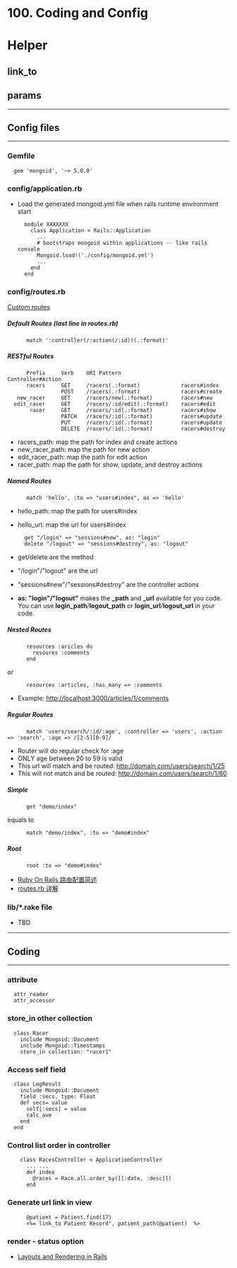 # 100. Coding and Config

# Helper

## link_to

## params


---

## Config files

---

### Gemfile

```
  gem 'mongoid', '~> 5.0.0'
```

### config\/application.rb

* Load the generated mongoid.yml file when rails runtime environment start
  ```
    module XXXXXXX
      class Application < Rails::Application
        ...
        # bootstraps mongoid within applications -- like rails console
        Mongoid.load!('./config/mongoid.yml')
        ...
      end
    end
  ```


### config\/routes.rb

[Custom routes](http://guides.rubyonrails.org/routing.html)

##### Default Routes \(last line in routes.rb\)

```
      match ':controller(/:action(/:id))(.:format)' 
```

##### RESTful Routes

```
      Prefix     Verb    URI Pattern                   Controller#Action
      racers     GET     /racers(.:format)             racers#index
                 POST    /racers(.:format)             racers#create
   new_racer     GET     /racers/new(.:format)         racers#new
  edit_racer     GET     /racers/:id/edit(.:format)    racers#edit
       racer     GET     /racers/:id(.:format)         racers#show
                 PATCH   /racers/:id(.:format)         racers#update
                 PUT     /racers/:id(.:format)         racers#update
                 DELETE  /racers/:id(.:format)         racers#destroy
```

* racers\_path:     map the path for index and create actions
* new\_racer\_path:  map the path for new action
* edit\_racer\_path: map the path for edit action
* racer\_path:      map the path for show, update, and destroy actions

##### Named Routes

```
      match 'hello', :to => "users#index", as => 'hello' 
```

* hello\_path:      map the path for users\#index
* hello\_url:       map the url for users\#index

  ```
    get "/login" => "sessions#new", as: "login"
    delete "/logout" => "sessions#destroy", as: "logout" 
  ``` 
 * get/delete are the method
 * "/login"/"logout" are the url
 * "sessions#new"/"sessions#destroy" are the controller actions
 * **as: "login"/"logout"** makes the **_path** and **_url** available for you code. You can use **login_path**/**logout_path** or **login_url**/**logout_url** in your code.


##### Nested Routes

```
      resources :aricles do
        resoures :comments
      end
```

or

```
      resources :articles, :has_many => :comments
```

* Example: [http:\/\/localhost:3000\/articles\/1\/comments](http://localhost:3000/articles/1/comments)

##### Regular Routes

```
      match 'users/search/:id/:age', :controller => 'users', :action => 'search', :age => /[2-5][0-9]/
```

* Router will do regular check for :age
* ONLY age between 20 to 59 is valid
* This url will match and be routed: [http:\/\/domain.com\/users\/search\/1\/25](http://domain.com/users/search/1/25)
* This will not match and be routed: [http:\/\/domain.com\/users\/search\/1\/60](http://domain.com/users/search/1/60)

##### Simple

```
      get "demo/index" 
```

equals to

```
      match "demo/index", :to => "demo#index" 
```

##### Root

```
      root :to => "demo#index"
```

* [Ruby On Rails 路由配置简述](http://my.oschina.net/VincentJiang/blog/170543)
* [routes.rb 详解](http://www.360doc.com/content/11/1117/20/1542811_165286129.shtml)

### lib\/\*.rake file

* TBD

---

## Coding

---

### attribute

```
  attr_reader
  attr_accessor
```

### store\_in other collection

```
  class Racer
    include Mongoid::Document
    include Mongoid::Timestamps
    store_in collection: "racer1"
```

### Access self field

```
  class LegResult
    include Mongoid::Document
    field :secs, type: Float
    def secs= value
      self[:secs] = value
      calc_ave
    end
  end
```

### Control list order in controller

```
    class RacesController < ApplicationController
      ... ...
      def index
        @races = Race.all.order_by([[:date, :desc]]) 
      end
```

### Generate url link in view

```
      @patient = Patient.find(17)
      <%= link_to Patient Record", patient_path(@patient)  %>

```

### render - status option

* [Layouts and Rendering in Rails](http://guides.rubyonrails.org/layouts_and_rendering.html)

